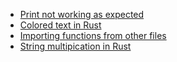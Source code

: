 - [Print not working as expected](https://stackoverflow.com/questions/70412852/rust-print-doesnt-display-when-trying-to-get-input)
- [Colored text in Rust](https://stackoverflow.com/questions/69981449/how-do-i-print-colored-text-to-the-terminal-in-rust#:~:text=You%20have%20to%20use%20hexadecimal,93mError%5Cx1b%5B0m%22)
- [Importing functions from other files](https://users.rust-lang.org/t/how-to-call-a-function-in-another-file-but-the-same-crate/15214)
- [String multipication in Rust](https://stackoverflow.com/questions/31216646/repeat-string-with-integer-multiplication)

